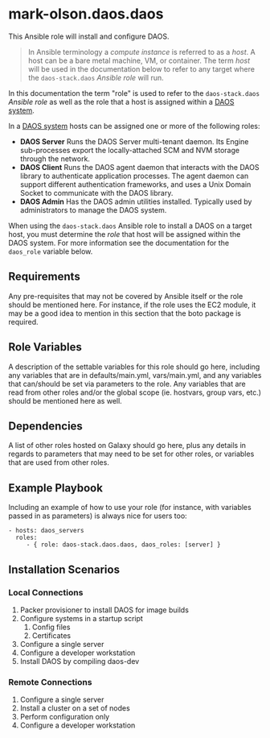 # mark-olson.daos.daos

This Ansible role will install and configure DAOS.

> In Ansible terminology a *compute instance* is referred to as a *host*. A host can be a bare metal machine, VM, or container. The term *host* will be used in the documentation below to refer to any target where the `daos-stack.daos` *Ansible role* will run.

In this documentation the term "role" is used to refer to the `daos-stack.daos` *Ansible role* as well as the role that a host is assigned within a [DAOS system](https://docs.daos.io/latest/overview/architecture/#daos-system).

In a [DAOS system](https://docs.daos.io/latest/overview/architecture/#daos-system) hosts can be assigned one or more of the following roles:

- **DAOS Server**
  Runs the DAOS Server multi-tenant daemon. Its Engine sub-processes export the locally-attached SCM and NVM storage through the network.
- **DAOS Client**
  Runs the DAOS agent daemon that interacts with the DAOS library to authenticate application processes. The agent daemon can support different authentication frameworks, and uses a Unix Domain Socket to communicate with the DAOS library.
- **DAOS Admin**
  Has the DAOS admin utilities installed. Typically used by administrators to manage the DAOS system.

When using the `daos-stack.daos` Ansible role to install a DAOS on a target host, you must determine the *role* that host will be assigned within the DAOS system. For more information see the documentation for the `daos_role` variable below.

## Requirements

Any pre-requisites that may not be covered by Ansible itself or the role should be mentioned here. For instance, if the role uses the EC2 module, it may be a good idea to mention in this section that the boto package is required.

## Role Variables

A description of the settable variables for this role should go here, including any variables that are in defaults/main.yml, vars/main.yml, and any variables that can/should be set via parameters to the role. Any variables that are read from other roles and/or the global scope (ie. hostvars, group vars, etc.) should be mentioned here as well.

## Dependencies

A list of other roles hosted on Galaxy should go here, plus any details in regards to parameters that may need to be set for other roles, or variables that are used from other roles.

## Example Playbook

Including an example of how to use your role (for instance, with variables passed in as parameters) is always nice for users too:

    - hosts: daos_servers
      roles:
         - { role: daos-stack.daos.daos, daos_roles: [server] }


## Installation Scenarios

### Local Connections

1. Packer provisioner to install DAOS for image builds
2. Configure systems in a startup script
   1. Config files
   2. Certificates
3. Configure a single server
4. Configure a developer workstation
5. Install DAOS by compiling daos-dev

### Remote Connections

1. Configure a single server
2. Install a cluster on a set of nodes
3. Perform configuration only
4. Configure a developer workstation
